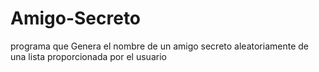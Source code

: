 # Amigo-Secreto
programa que Genera el nombre de un amigo secreto aleatoriamente de una lista proporcionada por el usuario
